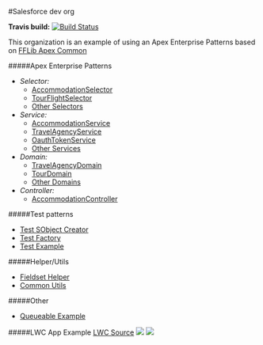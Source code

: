 #Salesforce dev org

**Travis build:** [![Build Status](https://travis-ci.org/chernyy-svyat/sf-dev-org.svg?branch=develop)](https://travis-ci.org/chernyy-svyat/sf-dev-org)

This organization is an example of using an Apex Enterprise Patterns based on [FFLib Apex Common](https://github.com/apex-enterprise-patterns/fflib-apex-common "FFLib Apex Common")

#####Apex Enterprise Patterns
- _Selector:_
	- [AccommodationSelector](https://github.com/chernyy-svyat/sf-dev-org/blob/develop/force-app/aep/selector/classes/AccommodationSelector.cls "AccommodationSelector")
	- [TourFlightSelector](https://github.com/chernyy-svyat/sf-dev-org/blob/develop/force-app/aep/selector/classes/TourFlightSelector.cls "TourFlightSelector")
	- [Other Selectors](https://github.com/chernyy-svyat/sf-dev-org/tree/develop/force-app/aep/selector/classes "Other Selectors")
- _Service:_
	- [AccommodationService](https://github.com/chernyy-svyat/sf-dev-org/blob/develop/force-app/aep/service/classes/AccommodationService.cls "AccommodationService")
	- [TravelAgencyService](https://github.com/chernyy-svyat/sf-dev-org/blob/develop/force-app/aep/service/classes/TravelAgencyService.cls "TravelAgencyService")
	- [OauthTokenService](https://github.com/chernyy-svyat/sf-dev-org/blob/develop/force-app/aep/service/classes/OauthTokenService.cls "OauthTokenService")
	- [Other Services](https://github.com/chernyy-svyat/sf-dev-org/tree/develop/force-app/aep/selector/classes "Other Services")
- _Domain:_
	- [TravelAgencyDomain](https://github.com/chernyy-svyat/sf-dev-org/blob/develop/force-app/aep/domain/classes/TravelAgencyDomain.cls "TravelAgencyDomain")
	- [TourDomain](https://github.com/chernyy-svyat/sf-dev-org/blob/develop/force-app/aep/domain/classes/TourDomain.cls "TourDomain")
	- [Other Domains](https://github.com/chernyy-svyat/sf-dev-org/tree/develop/force-app/aep/domain/classes "Other Domains")
- _Controller:_
	-  [AccommodationController](https://github.com/chernyy-svyat/sf-dev-org/blob/develop/force-app/aep/controller/classes/AccommodationController.cls "AccommodationController")

#####Test patterns
- [Test SObject Creator](https://github.com/chernyy-svyat/sf-dev-org/blob/develop/force-app/general-test/test-sobject-creator/classes/GENERAL_TestUserCreator.cls "Test SObject Creator")
- [Test Factory](https://github.com/chernyy-svyat/sf-dev-org/blob/develop/force-app/general-test/test-factory/classes/GENERAL_TestAccountFactory.cls "Test Factory")
- [Test Example](https://github.com/chernyy-svyat/sf-dev-org/blob/develop/force-app/test/classes/AccountSelectorTest.cls "Test Example")

#####Helper/Utils
- [Fieldset Helper](https://github.com/chernyy-svyat/sf-dev-org/blob/develop/force-app/general/classes/GENERAL_FieldSetHelper.cls "Fieldset Helper")
- [Common Utils](https://github.com/chernyy-svyat/sf-dev-org/blob/develop/force-app/general/classes/GENERAL_Utils.cls "Common Utils")

#####Other
- [Queueable Example](https://github.com/chernyy-svyat/sf-dev-org/blob/develop/force-app/aep/queueable/classes/OauthTokenRevokeQueueable.cls "Queueable Example")

#####LWC App Example
[LWC Source](https://github.com/chernyy-svyat/sf-dev-org/tree/develop/force-app/main/default/lwc "LWC Source")
![](https://i.imgur.com/rvEaVw9.png)
![](https://i.imgur.com/dgf5Gxv.png)
